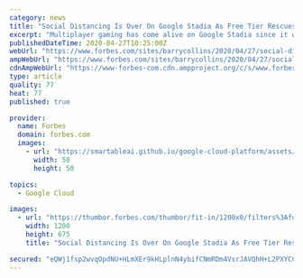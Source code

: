 ```yaml
---
category: news
title: "Social Distancing Is Over On Google Stadia As Free Tier Rescues Multiplayer Modes"
excerpt: "Multiplayer gaming has come alive on Google Stadia since it went free. We check out the multiplayer experience in several of Stadia's big games."
publishedDateTime: 2020-04-27T10:25:00Z
webUrl: "https://www.forbes.com/sites/barrycollins/2020/04/27/social-distancing-is-over-on-google-stadia-as-free-tier-rescues-multiplayer-modes/"
ampWebUrl: "https://www.forbes.com/sites/barrycollins/2020/04/27/social-distancing-is-over-on-google-stadia-as-free-tier-rescues-multiplayer-modes/amp/"
cdnAmpWebUrl: "https://www-forbes-com.cdn.ampproject.org/c/s/www.forbes.com/sites/barrycollins/2020/04/27/social-distancing-is-over-on-google-stadia-as-free-tier-rescues-multiplayer-modes/amp/"
type: article
quality: 77
heat: 77
published: true

provider:
  name: Forbes
  domain: forbes.com
  images:
    - url: "https://smartableai.github.io/google-cloud-platform/assets/images/organizations/forbes.com-50x50.jpg"
      width: 50
      height: 50

topics:
  - Google Cloud

images:
  - url: "https://thumbor.forbes.com/thumbor/fit-in/1200x0/filters%3Aformat%28jpg%29/https%3A%2F%2Fspecials-images.forbesimg.com%2Fimageserve%2F5ea6b217228117000681a7a3%2F0x0.jpg%3FcropX1%3D0%26cropX2%3D1920%26cropY1%3D0%26cropY2%3D1080"
    width: 1200
    height: 675
    title: "Social Distancing Is Over On Google Stadia As Free Tier Rescues Multiplayer Modes"

secured: "eQWj1fsp2wvqOpdNU+HLmXEr9kHLplnN4ybifCNmRDm4VsrJAVQhH+L2PXYCCwoZCSGZWaeEah/fO1XHLC3brivNsIETk5opRXQ0z8CGQrlZsLJp0RnK5Ck6+o254qwRmxVNimrzWh2D775/r2geoyeeLDAcXjtU4wXlHqtp+yzLlVjMSZatdScgD8m421aX/6ww8yjm2hYnkb3xwBYVIKfZalAD7AyphL0ny5FYo51bQfzwb+IreUbaEwtV6YBBoBe7pTiTAN15GRQubrMtHoS5nZUvELeIK84P5uNWVeYAA3FR4ePqle8QizbmOH1rE+SZTT79uCwxbCqe4znkhpopXESBCMnUt9nHaBtRO0/zILsZSKH1HjTpEirEu46ab9DvW8fa3WAZ+9oWDUu8f27CW6oseJKVoymSr/6rnFpi4rVZeFMEsV0Ga11LgTBNZcde5c00dz3R0qcA3vTBQwtoR3jJbFLZU01dU/tc750=;0E8QBLc93oG4+Dfa/ZkxXA=="
---
```


